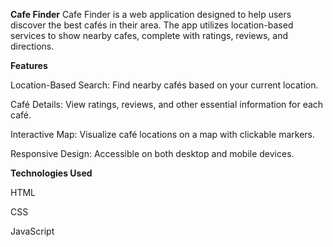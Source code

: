 **Cafe Finder**
Cafe Finder is a web application designed to help users discover the best cafés in their area. The app utilizes location-based services to show nearby cafes, complete with ratings, reviews, and directions.

**Features**

Location-Based Search: Find nearby cafés based on your current location.

Café Details: View ratings, reviews, and other essential information for each café.

Interactive Map: Visualize café locations on a map with clickable markers.

Responsive Design: Accessible on both desktop and mobile devices.

**Technologies Used**

HTML

CSS

JavaScript


